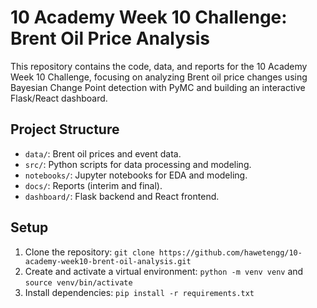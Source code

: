 # 10 Academy Week 10 Challenge: Brent Oil Price Analysis

This repository contains the code, data, and reports for the 10 Academy Week 10 Challenge, focusing on analyzing Brent oil price changes using Bayesian Change Point detection with PyMC and building an interactive Flask/React dashboard.

## Project Structure
- `data/`: Brent oil prices and event data.
- `src/`: Python scripts for data processing and modeling.
- `notebooks/`: Jupyter notebooks for EDA and modeling.
- `docs/`: Reports (interim and final).
- `dashboard/`: Flask backend and React frontend.

## Setup
1. Clone the repository: `git clone https://github.com/hawetengg/10-academy-week10-brent-oil-analysis.git`
2. Create and activate a virtual environment: `python -m venv venv` and `source venv/bin/activate`
3. Install dependencies: `pip install -r requirements.txt`
